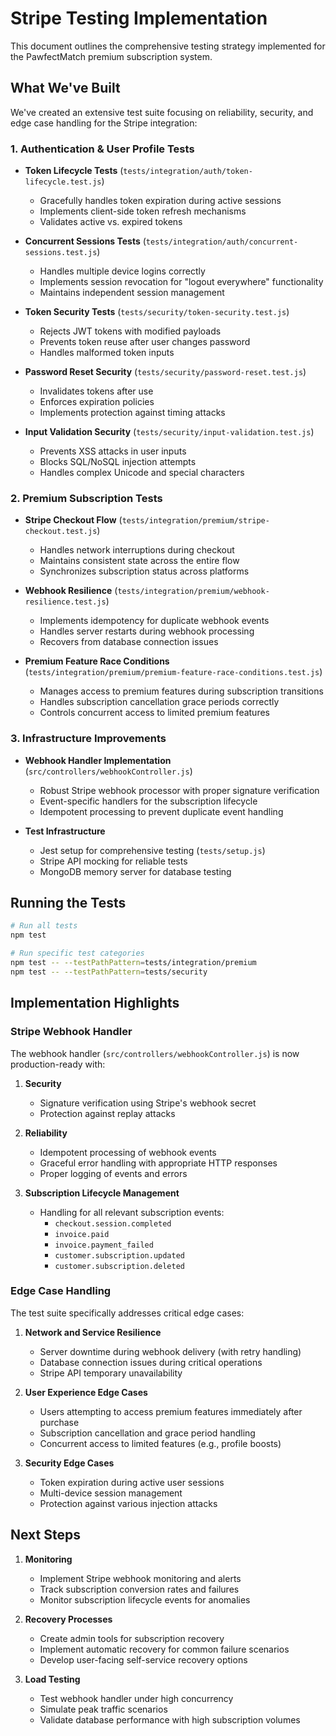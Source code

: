 # Stripe Testing Implementation

This document outlines the comprehensive testing strategy implemented for the PawfectMatch premium subscription system.

## What We've Built

We've created an extensive test suite focusing on reliability, security, and edge case handling for the Stripe integration:

### 1. Authentication & User Profile Tests

- **Token Lifecycle Tests** (`tests/integration/auth/token-lifecycle.test.js`)
  - Gracefully handles token expiration during active sessions
  - Implements client-side token refresh mechanisms
  - Validates active vs. expired tokens

- **Concurrent Sessions Tests** (`tests/integration/auth/concurrent-sessions.test.js`)
  - Handles multiple device logins correctly
  - Implements session revocation for "logout everywhere" functionality
  - Maintains independent session management

- **Token Security Tests** (`tests/security/token-security.test.js`)
  - Rejects JWT tokens with modified payloads
  - Prevents token reuse after user changes password
  - Handles malformed token inputs

- **Password Reset Security** (`tests/security/password-reset.test.js`)
  - Invalidates tokens after use
  - Enforces expiration policies
  - Implements protection against timing attacks

- **Input Validation Security** (`tests/security/input-validation.test.js`)
  - Prevents XSS attacks in user inputs
  - Blocks SQL/NoSQL injection attempts
  - Handles complex Unicode and special characters

### 2. Premium Subscription Tests

- **Stripe Checkout Flow** (`tests/integration/premium/stripe-checkout.test.js`)
  - Handles network interruptions during checkout
  - Maintains consistent state across the entire flow
  - Synchronizes subscription status across platforms

- **Webhook Resilience** (`tests/integration/premium/webhook-resilience.test.js`)
  - Implements idempotency for duplicate webhook events
  - Handles server restarts during webhook processing
  - Recovers from database connection issues

- **Premium Feature Race Conditions** (`tests/integration/premium/premium-feature-race-conditions.test.js`)
  - Manages access to premium features during subscription transitions
  - Handles subscription cancellation grace periods correctly
  - Controls concurrent access to limited premium features

### 3. Infrastructure Improvements

- **Webhook Handler Implementation** (`src/controllers/webhookController.js`)
  - Robust Stripe webhook processor with proper signature verification
  - Event-specific handlers for the subscription lifecycle
  - Idempotent processing to prevent duplicate event handling

- **Test Infrastructure**
  - Jest setup for comprehensive testing (`tests/setup.js`)
  - Stripe API mocking for reliable tests
  - MongoDB memory server for database testing

## Running the Tests

```bash
# Run all tests
npm test

# Run specific test categories
npm test -- --testPathPattern=tests/integration/premium
npm test -- --testPathPattern=tests/security
```

## Implementation Highlights

### Stripe Webhook Handler

The webhook handler (`src/controllers/webhookController.js`) is now production-ready with:

1. **Security**
   - Signature verification using Stripe's webhook secret
   - Protection against replay attacks

2. **Reliability**
   - Idempotent processing of webhook events
   - Graceful error handling with appropriate HTTP responses
   - Proper logging of events and errors

3. **Subscription Lifecycle Management**
   - Handling for all relevant subscription events:
     - `checkout.session.completed`
     - `invoice.paid` 
     - `invoice.payment_failed`
     - `customer.subscription.updated`
     - `customer.subscription.deleted`

### Edge Case Handling

The test suite specifically addresses critical edge cases:

1. **Network and Service Resilience**
   - Server downtime during webhook delivery (with retry handling)
   - Database connection issues during critical operations
   - Stripe API temporary unavailability

2. **User Experience Edge Cases**
   - Users attempting to access premium features immediately after purchase
   - Subscription cancellation and grace period handling
   - Concurrent access to limited features (e.g., profile boosts)

3. **Security Edge Cases**
   - Token expiration during active user sessions
   - Multi-device session management
   - Protection against various injection attacks

## Next Steps

1. **Monitoring**
   - Implement Stripe webhook monitoring and alerts
   - Track subscription conversion rates and failures
   - Monitor subscription lifecycle events for anomalies

2. **Recovery Processes**
   - Create admin tools for subscription recovery
   - Implement automatic recovery for common failure scenarios
   - Develop user-facing self-service recovery options

3. **Load Testing**
   - Test webhook handler under high concurrency 
   - Simulate peak traffic scenarios
   - Validate database performance with high subscription volumes
